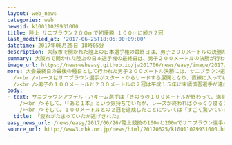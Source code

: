```yaml
---
layout: web_news
categories: web
newsid: k10011029931000
title: 陸上 サニブラウン２００ｍで初優勝 １００ｍに続き２冠
last_modified_at: '2017-06-25T18:05:00+09:00'
datetime: 2017年06月25日 18時05分
description: 大阪市で開かれた陸上の日本選手権の最終日は、男子２００メートルの決勝が行われ、１８歳のサニブラウンアブデル・ハキーム選手が２０秒３２の自己ベストのタイムをマークして初優勝を果たし、１００メートルに続き２冠を達成しました。
summary: 大阪市で開かれた陸上の日本選手権の最終日は、男子２００メートルの決勝が行われ、１８歳のサニブラウンアブデル・ハキーム選手が２０秒３２の自己ベストのタイムをマークして初優勝を果たし、１００メートルに続き２冠を達成しました。
image_url: https://newswebeasy.github.io/ja201706/news/easy/image/2017/06/26/k10011029931000.jpg
more: 大会最終日の最後の種目として行われた男子２００メートル決勝には、サニブラウン選手のほか、リオデジャネイロオリンピック男子４００メートルリレーで銀メダルを獲得し、この種目２連覇を目指した飯塚翔太選手や、日本歴代３位の記録を持つ藤光謙司選手など実力のある選手が顔をそろえました。<br
  /><br />レースはサニブラウン選手がスタートからリードする展開となり、直線に入ってもダイナミックな走りで、ほかの選手を引き離しました。<br />サニブラウン選手は２０秒３２の自己ベストのタイムをマークして初優勝を果たし、２４日の１００メートルに続き２冠を達成しました。<br
  /><br />男子の１００メートルと２００メートルの２冠は平成１５年に末續慎吾選手が達成して以来、１４年ぶりです。<br /><br />２位は２０秒４７の藤光選手、３位は２０秒５５の飯塚選手でした。
body:
- text: サニブラウンアブデル・ハキーム選手は「きのうの１００メートルが終わって、満身創いで疲れがたまっていた。レースの最後には足が回らないと思っていたので、レースプランとしては最初の１００メートルで飛ばし、あとはどれだけ我慢できるかだと思っていた。逃げきることができてよかった」と振り返りました。<br
    /><br />そして、「『あと１本』という気持ちでいたが、レースが終わればゆっくり寝ることができるし、おいしいものも食べられると思っていた。終わったのでラーメンを食べに行こうかな」と、１８歳らしい様子も見せました。<br
    /><br />そして、１００メートルとの２冠を達成したことについては「すごく驚いている。ただ、これで満足はしていないし、このあと結果が残せないと意味がない。この程度でへばっていたら世界選手権のスケジュールはこなせない。前回出場した時は夢のような気持ちでいたが、今回は会場の雰囲気に飲み込まれないように、応援してくれる日本の皆さんにいいところを見せたい」と、８月にロンドンで行われる世界選手権に早くも気持ちを向けていました。
  title: 「疲れがたまっていたが逃げきれた」
easy_news_url: /news/easy/2017/06/26/陸上競技の100mと200mでサニブラウン選手が優勝/
source_url: http://www3.nhk.or.jp/news/html/20170625/k10011029931000.html
...
```

